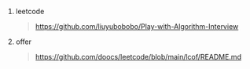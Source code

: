 1. leetcode
    > https://github.com/liuyubobobo/Play-with-Algorithm-Interview
              
2. offer
   > https://github.com/doocs/leetcode/blob/main/lcof/README.md